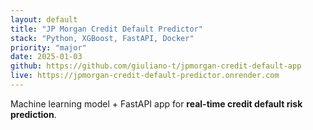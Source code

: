 ```yaml
---
layout: default
title: "JP Morgan Credit Default Predictor"
stack: "Python, XGBoost, FastAPI, Docker"
priority: "major"
date: 2025-01-03
github: https://github.com/giuliano-t/jpmorgan-credit-default-app
live: https://jpmorgan-credit-default-predictor.onrender.com
---
```


Machine learning model + FastAPI app for **real-time credit default risk prediction**.
